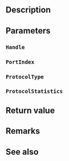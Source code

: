 ## Description

## Parameters

### `Handle`

### `PortIndex`

### `ProtocolType`

### `ProtocolStatistics`

## Return value

## Remarks

## See also